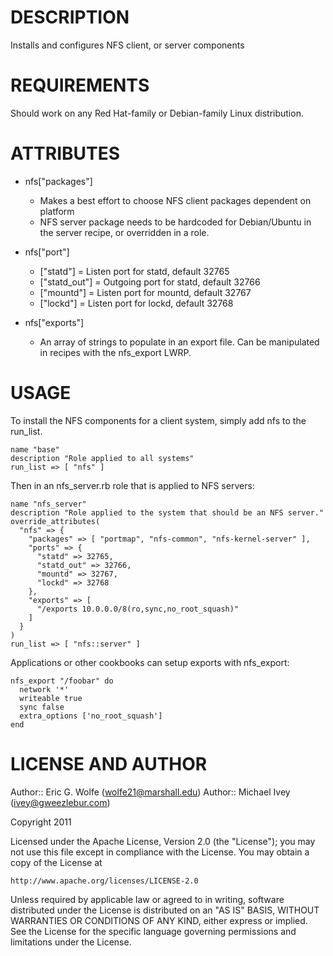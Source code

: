 DESCRIPTION
===========

Installs and configures NFS client, or server components 

REQUIREMENTS
============

Should work on any Red Hat-family or Debian-family Linux distribution.

ATTRIBUTES
==========

* nfs["packages"]

  - Makes a best effort to choose NFS client packages dependent on platform
  - NFS server package needs to be hardcoded for Debian/Ubuntu in the server
    recipe, or overridden in a role.

* nfs["port"]

  - ["statd"] = Listen port for statd, default 32765
  - ["statd_out"] = Outgoing port for statd, default 32766
  - ["mountd"] = Listen port for mountd, default 32767
  - ["lockd"] = Listen port for lockd, default 32768

* nfs["exports"]

  - An array of strings to populate in an export file. Can be manipulated in
    recipes with the nfs_export LWRP.


USAGE
=====

To install the NFS components for a client system, simply add nfs to the run_list.

    name "base"
    description "Role applied to all systems"
    run_list => [ "nfs" ]

Then in an nfs_server.rb role that is applied to NFS servers:

    name "nfs_server"
    description "Role applied to the system that should be an NFS server."
    override_attributes(
      "nfs" => {
        "packages" => [ "portmap", "nfs-common", "nfs-kernel-server" ],
        "ports" => {
          "statd" => 32765,
          "statd_out" => 32766,
          "mountd" => 32767,
          "lockd" => 32768
        },
        "exports" => [
          "/exports 10.0.0.0/8(ro,sync,no_root_squash)"
        ]
      }
    )
    run_list => [ "nfs::server" ]

Applications or other cookbooks can setup exports with nfs_export:

    nfs_export "/foobar" do
      network '*'
      writeable true
      sync false
      extra_options ['no_root_squash']
    end

LICENSE AND AUTHOR
==================

Author:: Eric G. Wolfe (<wolfe21@marshall.edu>)
Author:: Michael Ivey (<ivey@gweezlebur.com>)

Copyright 2011

Licensed under the Apache License, Version 2.0 (the "License");
you may not use this file except in compliance with the License.
You may obtain a copy of the License at

    http://www.apache.org/licenses/LICENSE-2.0

Unless required by applicable law or agreed to in writing, software
distributed under the License is distributed on an "AS IS" BASIS,
WITHOUT WARRANTIES OR CONDITIONS OF ANY KIND, either express or implied.
See the License for the specific language governing permissions and
limitations under the License.
